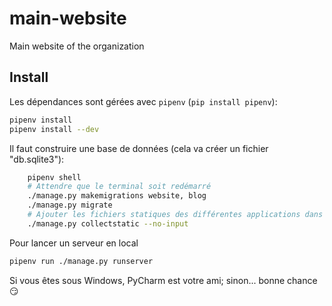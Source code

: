 # main-website
Main website of the organization

## Install

Les dépendances sont gérées avec `pipenv` (`pip install pipenv`):

```bash
pipenv install
pipenv install --dev
```

Il faut construire une base de données (cela va créer un fichier "db.sqlite3"):
```bash
    pipenv shell
    # Attendre que le terminal soit redémarré
    ./manage.py makemigrations website, blog
    ./manage.py migrate
    # Ajouter les fichiers statiques des différentes applications dans le dossier "public"
    ./manage.py collectstatic --no-input
```

Pour lancer un serveur en local
```bash
pipenv run ./manage.py runserver
```
    
Si vous êtes sous Windows, PyCharm est votre ami; sinon... bonne chance :smirk:

